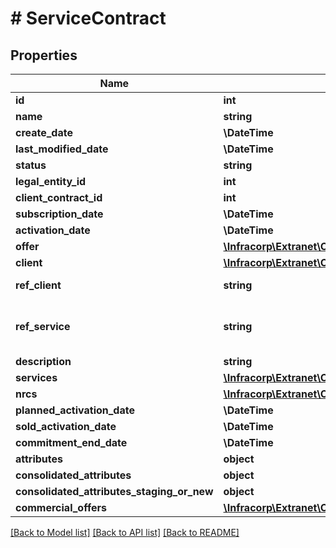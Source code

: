 # # ServiceContract

## Properties

Name | Type | Description | Notes
------------ | ------------- | ------------- | -------------
**id** | **int** |  | [optional]
**name** | **string** |  | [optional]
**create_date** | **\DateTime** |  | [optional]
**last_modified_date** | **\DateTime** |  | [optional]
**status** | **string** |  | [optional]
**legal_entity_id** | **int** |  | [optional]
**client_contract_id** | **int** |  | [optional]
**subscription_date** | **\DateTime** |  | [optional]
**activation_date** | **\DateTime** |  | [optional]
**offer** | [**\Infracorp\Extranet\Client\Model\Offer**](Offer.md) |  | [optional]
**client** | [**\Infracorp\Extranet\Client\Model\ClientLegalEntity**](ClientLegalEntity.md) |  | [optional]
**ref_client** | **string** | ref set by customer | [optional]
**ref_service** | **string** | ref used by Prizz Telecom NOC | [optional]
**description** | **string** |  | [optional]
**services** | [**\Infracorp\Extranet\Client\Model\Service[]**](Service.md) |  | [optional]
**nrcs** | [**\Infracorp\Extranet\Client\Model\ServiceContractNrc[]**](ServiceContractNrc.md) |  | [optional]
**planned_activation_date** | **\DateTime** |  | [optional]
**sold_activation_date** | **\DateTime** |  | [optional]
**commitment_end_date** | **\DateTime** |  | [optional]
**attributes** | **object** |  | [optional]
**consolidated_attributes** | **object** |  | [optional]
**consolidated_attributes_staging_or_new** | **object** |  | [optional]
**commercial_offers** | [**\Infracorp\Extranet\Client\Model\ServiceContractCommercialOffersInner[]**](ServiceContractCommercialOffersInner.md) |  | [optional]

[[Back to Model list]](../../README.md#models) [[Back to API list]](../../README.md#endpoints) [[Back to README]](../../README.md)
